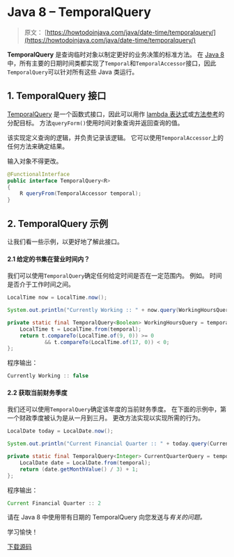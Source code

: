 # Java 8 – TemporalQuery

> 原文： [https://howtodoinjava.com/java/date-time/temporalquery/](https://howtodoinjava.com/java/date-time/temporalquery/)

**TemporalQuery** 是查询临时对象以制定更好的业务决策的标准方法。 在 [Java 8](https://howtodoinjava.com/java-8-tutorial/) 中，所有主要的日期时间类都实现了`Temporal`和`TemporalAccessor`接口，因此`TemporalQuery`可以针对所有这些 Java 类运行。

## 1\. TemporalQuery 接口

[TemporalQuery](https://docs.oracle.com/javase/8/docs/api/java/time/temporal/TemporalQuery.html) 是一个函数式接口，因此可以用作 [lambda 表达式](https://howtodoinjava.com/java8/lambda-expressions/)或[方法参考](https://howtodoinjava.com/java8/lambda-method-references-example/)的分配目标。 方法`queryForm()`使用时间对象查询并返回查询的值。

该实现定义查询的逻辑，并负责记录该逻辑。 它可以使用`TemporalAccessor`上的任何方法来确定结果。

输入对象不得更改。

```java
@FunctionalInterface
public interface TemporalQuery<R> 
{
	R queryFrom(TemporalAccessor temporal);
}

```

## 2\. TemporalQuery 示例

让我们看一些示例，以更好地了解此接口。

#### 2.1 给定的书集在营业时间内？

我们可以使用`TemporalQuery`确定任何给定时间是否在一定范围内。 例如。 时间是否介于工作时间之间。

```java
LocalTime now = LocalTime.now();

System.out.println("Currently Working :: " + now.query(WorkingHoursQuery));

private static final TemporalQuery<Boolean> WorkingHoursQuery = temporal -> {
	LocalTime t = LocalTime.from(temporal);
	return t.compareTo(LocalTime.of(9, 0)) >= 0 
			&& t.compareTo(LocalTime.of(17, 0)) < 0;
};

```

程序输出：

```java
Currently Working :: false

```

#### 2.2 获取当前财务季度

我们还可以使用`TemporalQuery`确定该年度的当前财务季度。 在下面的示例中，第一个财政季度被认为是从一月到三月。 更改方法实现以实现所需的行为。

```java
LocalDate today = LocalDate.now();

System.out.println("Current Financial Quarter :: " + today.query(CurrentQuarterQuery));

private static final TemporalQuery<Integer> CurrentQuarterQuery = temporal -> {
	LocalDate date = LocalDate.from(temporal);
	return (date.getMonthValue() / 3) + 1;
};

```

程序输出：

```java
Current Financial Quarter :: 2

```

请在 Java 8 中使用带有日期的 TemporalQuery 向您发送与*有关的问题。*

学习愉快！

[下载源码](https://github.com/lokeshgupta1981/Core-Java/tree/master/src/com/howtodoinjava/core/datetime)